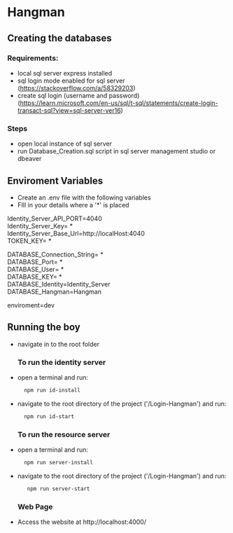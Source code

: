 # Hangman

## Creating the databases
### Requirements:
- local sql server express installed
- sql login mode enabled for sql server (https://stackoverflow.com/a/58329203)
- create sql login (username and password) (https://learn.microsoft.com/en-us/sql/t-sql/statements/create-login-transact-sql?view=sql-server-ver16)
### Steps
- open local instance of sql server
- run Database_Creation.sql script in sql server management studio or dbeaver

## Enviroment Variables
- Create an .env file with the following variables
- FIll in your details where a '*' is placed
  
Identity_Server_API_PORT=4040  
Identity_Server_Key= *  
Identity_Server_Base_Url=http://localHost:4040  
TOKEN_KEY= *  

DATABASE_Connection_String= *  
DATABASE_Port= *  
DATABASE_User= *  
DATABASE_KEY= *  
DATABASE_Identity=Identity_Server  
DATABASE_Hangman=Hangman  

enviroment=dev  


## Running the boy

- navigate in to the root folder

  ### To run the identity server
- open a terminal and run:
  ```bash
    npm run id-install
  ```
- navigate to the root directory of the project ('/Login-Hangman') and run:

  ```bash
    npm run id-start
  ```

  ### To run the resource server
- open a terminal and run:
  ```bash
    npm run server-install
  ```
- navigate to the root directory of the project ('/Login-Hangman') and run:

  ```bash
     npm run server-start
  ```
  ### Web Page
- Access the website at http://localhost:4000/
